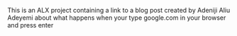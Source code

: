This is an ALX project containing a link to a blog post created by Adeniji Aliu Adeyemi about what happens when your type google.com in your browser and press enter

